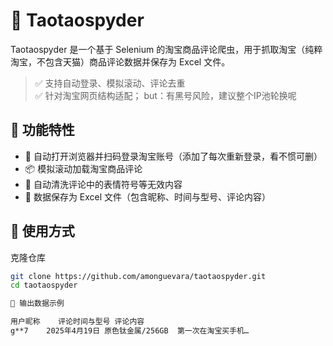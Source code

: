 # 🐍 Taotaospyder

Taotaospyder 是一个基于 Selenium 的淘宝商品评论爬虫，用于抓取淘宝（纯粹淘宝，不包含天猫）商品评论数据并保存为 Excel 文件。

> ✅ 支持自动登录、模拟滚动、评论去重  
> ✅ 针对淘宝网页结构适配；
> but：有黑号风险，建议整个IP池轮换呢  


## 🔧 功能特性

- 📌 自动打开浏览器并扫码登录淘宝账号（添加了每次重新登录，看不惯可删）
- 📦 模拟滚动加载淘宝商品评论
- 🧹 自动清洗评论中的表情符号等无效内容
- 💾 数据保存为 Excel 文件（包含昵称、时间与型号、评论内容）



## 🚀 使用方式
克隆仓库

```bash
git clone https://github.com/amonguevara/taotaospyder.git
cd taotaospyder

💼 输出数据示例

用户昵称	评论时间与型号	评论内容
g**7	2025年4月19日 原色钛金属/256GB	第一次在淘宝买手机…
